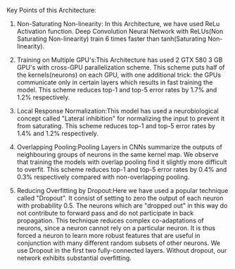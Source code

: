 Key Points of this Architecture:
1. Non-Saturating Non-linearity: 
In this Architecture, we have used ReLu Activation function. Deep Convolution Neural Network with ReLUs(Non Saturating Non-linearity) train 6 times faster than tanh(Saturating Non-linearity).

2. Training on Multiple GPU's:This Architecture has used 2 GTX 580 3 GB GPU's with cross-GPU parallelization scheme. This scheme puts half of the kernels(neurons) on each GPU, with one additional trick: 
the GPUs communicate only in certain layers which results in fast training the model. This scheme reduces top-1 and top-5 error rates by 1.7% and 1.2% respectively.

3. Local Response Normalization:This model has used a neurobiological concept called "Lateral inhibition" for normalizing the input to prevent it from saturating. 
This scheme reduces top-1 and top-5 error rates by 1.4% and 1.2% respectively.

4. Overlapping Pooling:Pooling Layers in CNNs summarize the outputs of neighbouring groups of neurons in the same kernel map. 
We observe that training the models with overlap pooling find it slightly more difficult to overfit. This scheme reduces top-1 and top-5 error rates by 0.4% and 0.3% respectively compared with non-overlapping pooling.

5. Reducing Overfitting by Dropout:Here we have used a popular technique called "Dropout". It consist of setting to zero the output of each neuron with probability 0.5. 
The neurons which are "dropped out" in this way do not contribute to forward pass and do not participate in back propagation. This technique reduces complex co-adaptations of neurons, since a neuron cannot rely on a particular neuron. It is thus forced a neuron to learn more robust features that are useful in conjunction with many different random subsets of other neurons.
We use Dropout in the first two fully-connected layers. Without dropout, our network exhibits substantial overfitting.

